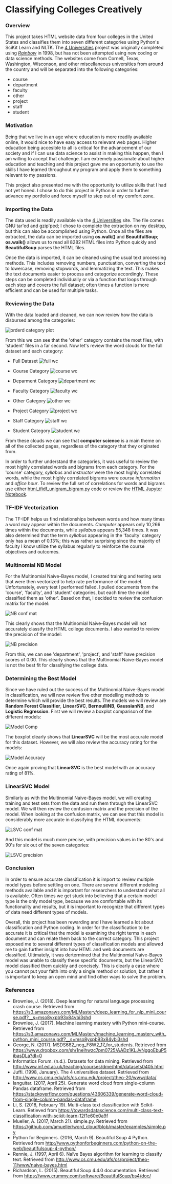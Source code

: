 # Classifying Colleges Creatively

### Overview

This project takes HTML website data from four colleges in the United States and classifies them into seven different categories using Python's SciKit Learn and NLTK. The [4 Universities](http://www.cs.cmu.edu/afs/cs.cmu.edu/project/theo-20/www/data/) project was originally completed using [*Rainbow*](http://www.cs.cmu.edu/afs/cs/project/theo-11/www/naive-bayes/gentle_intro.html) in 1998, but has not been attempted using new coding or data science methods. The websites come from Cornell, Texas, Washington, Wisconson, and other miscellaneous universities from around the country and will be separated into the following categories:

   * course
   * department
   * faculty
   * other
   * project
   * staff
   * student
   
### Motivation

Being that we live in an age where education is more readily available online, it would nice to have easy access to relevant web pages. Higher education being accesible to all is critical for the advancement of our society and if I can use data science to assist in making this happen, then I am willing to accept that challenge. I am extremely passionate about higher education and teaching and this project gave me an opportunity to use the skills I have learned throughout my program and apply them to something relevant to my passions.

This project also presented me with the opportunity to utilize skills that I had not yet honed. I chose to do this project in Python in order to further advance my portfolio and force myself to step out of my comfort zone.

### Importing the Data

The data used is readily available via the [4 Universities](http://www.cs.cmu.edu/afs/cs.cmu.edu/project/theo-20/www/data/) site. The file comes GNU tar'ed and gzip'ped; I chose to complete the extraction on my desktop, but this can also be accomplished using Python. Once all the files are extracted, the data can be imported using **os.walk()** and **BeautifulSoup**; **os.walk()** allows us to read all 8282 HTML files into Python quickly and **BeautifulSoup** parses the HTML files. 

Once the data is imported, it can be cleaned using the usual text processing methods. This includes removing numbers, punctuation, converting the text to lowercase, removing stopwords, and lemmatizing the text. This makes the text documents easier to process and categorize accordingly. These steps can be completed individually or via a function that loops through each step and covers the full dataset; often times a function is more efficient and can be used for multiple tasks.

### Reviewing the Data

With the data loaded and cleaned, we can now review how the data is disbursed among the categories:

![orderd category plot](https://raw.githubusercontent.com/chbrown626/College-Classifications/master/Images/category_plot_2.png "Category - Ordered")

From this we can see that the 'other' category contains the most files, with 'student' files in a far second. Now let's review the word clouds for the full dataset and each category:

* Full Dataset
![full wc](https://raw.githubusercontent.com/chbrown626/College-Classifications/master/Images/full_wc.png "Full Word Cloud")

* Course Category
![course wc](https://raw.githubusercontent.com/chbrown626/College-Classifications/master/Images/course_wc.png "Course Word Cloud")

* Deparment Category
![department wc](https://raw.githubusercontent.com/chbrown626/College-Classifications/master/Images/department_wc.png "Department Word Cloud")

* Faculty Category
![faculty wc](https://raw.githubusercontent.com/chbrown626/College-Classifications/master/Images/faculty_wc.png "Faculty Word Cloud")

* Other Category
![other wc](https://raw.githubusercontent.com/chbrown626/College-Classifications/master/Images/other_wc.png "Other Word Cloud")

* Project Category
![project wc](https://raw.githubusercontent.com/chbrown626/College-Classifications/master/Images/project_wc.png "Project Word Cloud")

* Staff Category
![staff wc](https://raw.githubusercontent.com/chbrown626/College-Classifications/master/Images/staff_wc.png "Staff Word Cloud")

* Student Category
![student wc](https://raw.githubusercontent.com/chbrown626/College-Classifications/master/Images/student_wc.png "Student Word Cloud")

From these clouds we can see that **computer science** is a main theme on all of the collected pages, regardless of the category that they originated from. 

In order to further understand the categories, it was useful to review the most highly correlated words and bigrams from each category. For the 'course' category, *syllabus* and *instructor* were the most highly correlated words, while the most highly correlated bigrams were *course information* and *office hour*. To review the full set of correlations for words and bigrams use either [html_tfidf_unigram_bigram.py](https://github.com/chbrown626/College-Classifications/blob/master/html_tfidf_unigram_bigram.py) code or review the [HTML Jupyter Notebook](https://github.com/chbrown626/College-Classifications/blob/master/new_html_notebook.ipynb).

### TF-IDF Vectorization

The TF-IDF helps us find relationships between words and how many times a word may appear within the documents. *Computer* appears only  10,266 times within the documents, while *syllabus* appears 55,348 times. It was also determined that the term *syllabus* appearing in the 'faculty' category only has a mean of 0.13%; this was rather surprising since the majority of faculty I know utilize the syllabus regularly to reinforce the course objectives and outcomes. 

### Multinomial NB Model

For the Multinomial Naive-Bayes model, I created training and testing sets that were then vectorized to help rate performance of the model. Unfortunately, every test I performed failed. I pulled documents from the 'course', 'faculty', and 'student' categories, but each time the model classified them as 'other'. Based on that, I decided to review the confusion matrix for the model:

![NB conf mat](https://raw.githubusercontent.com/chbrown626/College-Classifications/master/Images/MNB_conf_mat.png "MultiNB Confusion Matrix")

This clearly shows that the Multinomial Naive-Bayes model will not accurately classify the HTML college documents. I also wanted to review the precision of the model:

![NB precision](https://raw.githubusercontent.com/chbrown626/College-Classifications/master/Images/MNB_Precision.PNG "MultiNB Precision")

From this, we can see 'department', 'project', and 'staff' have precision scores of 0.00. This clearly shows that the Multinomial Naive-Bayes model is not the best fit for classifying the college data.

### Determining the Best Model

Since we have ruled out the success of the Multinomial Naive-Bayes model in classification, we will now review five other modelling methods to determine which will provide the best results. The models we will review are **Random Forest Classifier**, **LinearSVC**, **BernoulliNB**, **GaussianNB**, and **Logistic Regression**. First we will review a boxplot comparison of the different models:

![Model Comp](https://raw.githubusercontent.com/chbrown626/College-Classifications/master/Images/model_compare.png "Model Comparisons")

The boxplot clearly shows that **LinearSVC** will be the most accurate model for this dataset. However, we will also review the accuracy rating for the models:

![Model Accuracy](https://raw.githubusercontent.com/chbrown626/College-Classifications/master/Images/model_accuracy.PNG "Model Accuracy")

Once again proving that **LinearSVC** is the best model with an accuracy rating of 81%.

### LinearSVC Model

Similarly as with the Multinomial Naive-Bayes model, we will creating training and test sets from the data and run them through the LinearSVC model. We will then review the confusion matrix and the precision of the model. When looking at the confusion matrix, we can see that this model is considerably more accurate in classifying the HTML documents:

![LSVC conf mat](https://raw.githubusercontent.com/chbrown626/College-Classifications/master/Images/linsvc_conf_mat.png "LinearSVC Confusion Matrix")

And this model is much more precise, with precision values in the 80's and 90's for six out of the seven categories:

![LSVC precision](https://raw.githubusercontent.com/chbrown626/College-Classifications/master/Images/linsvc_precision.PNG "LinearSVC Precision Scores")

### Conclusion

In order to ensure accurate classification it is import to review multiple model types before settling on one. There are several different modeling methods available and it is important for researchers to understand what all is available. Often times we get stuck into believing that a certain model type is the only model type, because we are comfortable with its functionality and results, but it is important to recognize that different types of data need different types of models. 

Overall, this project has been rewarding and I have learned a lot about classification and Python coding. In order for the classification to be accurate it is critical that the model is examining the right terms in each document and can relate them back to the correct category. This project exposed me to several different types of classification models and allowed me to gain further insight into how HTML and web documents are classified. Ultimately, it was dertermined that the Multinomial Naive-Bayes model was unable to classify these specific documents, but the LinearSVC model classified them quickly and concisely. This is clearly a case where you cannot put your faith into only a single method or solution, but rather it is important to keep an open mind and find other ways to solve the problem.

### References

*	Brownlee, J. (2018). Deep learning for natural language processing crash course. Retrieved from https://s3.amazonaws.com/MLMastery/deep_learning_for_nlp_mini_course.pdf?__s=mso8yxpb93x84vbi3shd
*	Brownlee, J. (2017). Machine learning mastery with Python mini-course. Retrieved from https://s3.amazonaws.com/MLMastery/machine_learning_mastery_with_python_mini_course.pdf?__s=mso8yxpb93x84vbi3shd
* George, N. (2017). MSDS682_ncg_F8W2_17_for_students. Retrieved from https://www.dropbox.com/sh/1neihwzc7pm0725/AADz1KLJvNggoEbuP5ibasDLa?dl=0
*	Informatics Forum. (n.d.). Datasets for data mining. Retrieved from http://www.inf.ed.ac.uk/teaching/courses/dme/html/datasets0405.html
*	Juffi. (1998, January). The 4 universities dataset. Retrieved from http://www.cs.cmu.edu/afs/cs.cmu.edu/project/theo-20/www/data/
* languitar. (2017, April 25). Generate word cloud from single-column Pandas dataframe. Retrieved from https://stackoverflow.com/questions/43606339/generate-word-cloud-from-single-column-pandas-dataframe
* Li, S. (2018, February 19). Multi-class text classification with Scikit-Learn. Retieved from https://towardsdatascience.com/multi-class-text-classification-with-scikit-learn-12f1e60e0a9f
* Mueller, A. (2017, March 21). simple.py. Retrieved from https://github.com/amueller/word_cloud/blob/master/examples/simple.py
*	Python for Beginners. (2016, March 9). Beautiful Soup 4 Python. Retrieved from http://www.pythonforbeginners.com/python-on-the-web/beautifulsoup-4-python/
*	Rennie, J. (1997, April 6). Naïve Bayes algorithm for learning to classify text. Retrieved from http://www.cs.cmu.edu/afs/cs/project/theo-11/www/naive-bayes.html 
*	Richardson, L. (2015). Beautiful Soup 4.4.0 documentation. Retrieved from https://www.crummy.com/software/BeautifulSoup/bs4/doc/

